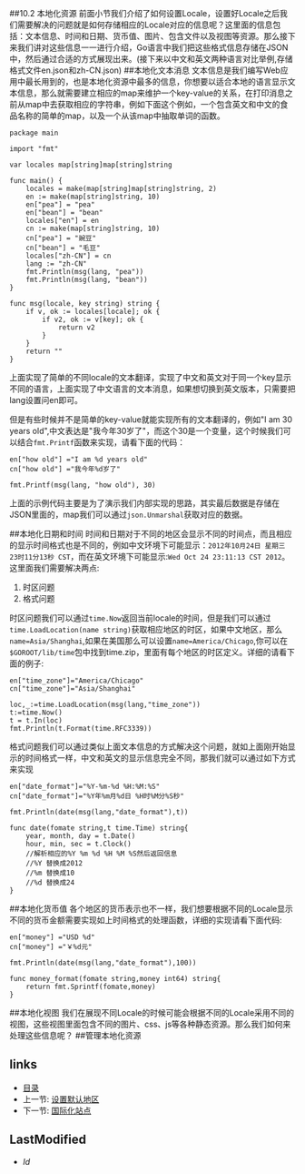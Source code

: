 ##10.2 本地化资源
前面小节我们介绍了如何设置Locale，设置好Locale之后我们需要解决的问题就是如何存储相应的Locale对应的信息呢？这里面的信息包括：文本信息、时间和日期、货币值、图片、包含文件以及视图等资源。那么接下来我们讲对这些信息一一进行介绍，Go语言中我们把这些格式信息存储在JSON中，然后通过合适的方式展现出来。(接下来以中文和英文两种语言对比举例,存储格式文件en.json和zh-CN.json)
##本地化文本消息
文本信息是我们编写Web应用中最长用到的，也是本地化资源中最多的信息，你想要以适合本地的语言显示文本信息，那么就需要建立相应的map来维护一个key-value的关系，在打印消息之前从map中去获取相应的字符串，例如下面这个例如，一个包含英文和中文的食品名称的简单的map，以及一个从该map中抽取单词的函数。

	package main

	import "fmt"

	var locales map[string]map[string]string

	func main() {
		locales = make(map[string]map[string]string, 2)
		en := make(map[string]string, 10)
		en["pea"] = "pea"
		en["bean"] = "bean"
		locales["en"] = en
		cn := make(map[string]string, 10)
		cn["pea"] = "豌豆"
		cn["bean"] = "毛豆"
		locales["zh-CN"] = cn
		lang := "zh-CN"
		fmt.Println(msg(lang, "pea"))
		fmt.Println(msg(lang, "bean"))
	}

	func msg(locale, key string) string {
		if v, ok := locales[locale]; ok {
			if v2, ok := v[key]; ok {
				return v2
			}
		}
		return ""
	}


上面实现了简单的不同locale的文本翻译，实现了中文和英文对于同一个key显示不同的语言，上面实现了中文语言的文本消息，如果想切换到英文版本，只需要把lang设置问en即可。

但是有些时候并不是简单的key-value就能实现所有的文本翻译的，例如"I am 30 years old",中文表达是"我今年30岁了"，而这个30是一个变量，这个时候我们可以结合`fmt.Printf`函数来实现，请看下面的代码：

	en["how old"] ="I am %d years old"
	cn["how old"] ="我今年%d岁了"

	fmt.Printf(msg(lang, "how old"), 30)

上面的示例代码主要是为了演示我们内部实现的思路，其实最后数据是存储在JSON里面的，map我们可以通过`json.Unmarshal`获取对应的数据。
	
##本地化日期和时间
时间和日期对于不同的地区会显示不同的时间点，而且相应的显示时间格式也是不同的，例如中文环境下可能显示：`2012年10月24日 星期三 23时11分13秒 CST`，而在英文环境下可能显示:`Wed Oct 24 23:11:13 CST 2012`。这里面我们需要解决两点:

1. 时区问题
2. 格式问题

时区问题我们可以通过`time.Now`返回当前locale的时间，但是我们可以通过`time.LoadLocation(name string)`获取相应地区的时区，如果中文地区，那么`name=Asia/Shanghai`,如果在美国那么可以设置`name=America/Chicago`,你可以在`$GOROOT/lib/time`包中找到time.zip，里面有每个地区的时区定义。详细的请看下面的例子:

	en["time_zone"]="America/Chicago"
	cn["time_zone"]="Asia/Shanghai"
	
	loc,_:=time.LoadLocation(msg(lang,"time_zone"))
	t:=time.Now()
	t = t.In(loc)
	fmt.Println(t.Format(time.RFC3339))

格式问题我们可以通过类似上面文本信息的方式解决这个问题，就如上面刚开始显示的时间格式一样，中文和英文的显示信息完全不同，那我们就可以通过如下方式来实现

	en["date_format"]="%Y-%m-%d %H:%M:%S"
	cn["date_format"]="%Y年%m月%d日 %H时%M分%S秒"
	
	fmt.Println(date(msg(lang,"date_format"),t))
	
	func date(fomate string,t time.Time) string{
		year, month, day = t.Date()
		hour, min, sec = t.Clock()
		//解析相应的%Y %m %d %H %M %S然后返回信息
		//%Y 替换成2012
		//%m 替换成10
		//%d 替换成24
	}

##本地化货币值
各个地区的货币表示也不一样，我们想要根据不同的Locale显示不同的货币金额需要实现如上时间格式的处理函数，详细的实现请看下面代码:

	en["money"] ="USD %d"
	cn["money"] ="￥%d元"

	fmt.Println(date(msg(lang,"date_format"),100))
	
	func money_format(fomate string,money int64) string{
		return fmt.Sprintf(fomate,money)
	}
	

##本地化视图
我们在展现不同Locale的时候可能会根据不同的Locale采用不同的视图，这些视图里面包含不同的图片、css、js等各种静态资源。那么我们如何来处理这些信息呢？
##管理本地化资源
## links
  * [目录](<preface.md>)
  * 上一节: [设置默认地区](<10.1.md>)
  * 下一节: [国际化站点](<10.3.md>)

## LastModified
  * $Id$